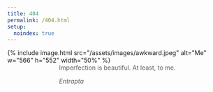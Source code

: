 ```yaml
---
title: 404
permalink: /404.html
setup:
  noindex: true
---
```


{% include image.html src="/assets/images/awkward.jpeg" alt="Me" w="566" h="552" width="50%" %}

> Imperfection is beautiful. At least, to me.
>
> <cite>Entrapta</cite>

<style>
  blockquote {
    display: table;
    margin: 0 auto;
    border: none;
    padding: 0;
  }
  p:first-of-type {
    margin-top: 0;
  }
  p:last-of-type {
    margin-bottom: 0;
  }
</style>
